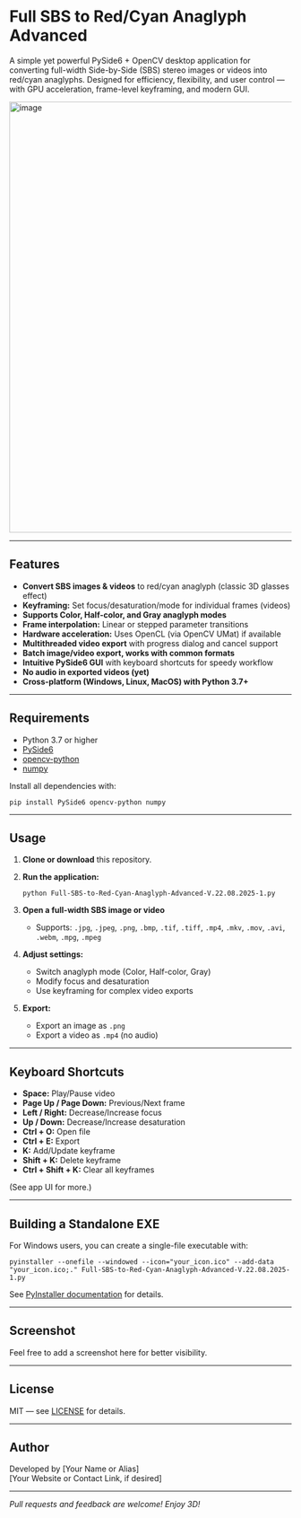 # Full SBS to Red/Cyan Anaglyph Advanced

A simple yet powerful PySide6 + OpenCV desktop application for converting full-width Side-by-Side (SBS) stereo images or videos into red/cyan anaglyphs. Designed for efficiency, flexibility, and user control — with GPU acceleration, frame-level keyframing, and modern GUI.

<img width="1366" height="768" alt="image" src="https://github.com/user-attachments/assets/50b75746-4052-4304-967a-1ff4fc8fa308" />

---

## Features

- **Convert SBS images & videos** to red/cyan anaglyph (classic 3D glasses effect)
- **Keyframing:** Set focus/desaturation/mode for individual frames (videos)
- **Supports Color, Half-color, and Gray anaglyph modes**
- **Frame interpolation:** Linear or stepped parameter transitions
- **Hardware acceleration:** Uses OpenCL (via OpenCV UMat) if available
- **Multithreaded video export** with progress dialog and cancel support
- **Batch image/video export, works with common formats**
- **Intuitive PySide6 GUI** with keyboard shortcuts for speedy workflow
- **No audio in exported videos (yet)**
- **Cross-platform (Windows, Linux, MacOS) with Python 3.7+**

---

## Requirements

- Python 3.7 or higher
- [PySide6](https://pypi.org/project/PySide6/)
- [opencv-python](https://pypi.org/project/opencv-python/)
- [numpy](https://pypi.org/project/numpy/)

Install all dependencies with:

```
pip install PySide6 opencv-python numpy
```

---

## Usage

1. **Clone or download** this repository.
2. **Run the application:**

   ```
   python Full-SBS-to-Red-Cyan-Anaglyph-Advanced-V.22.08.2025-1.py
   ```

3. **Open a full-width SBS image or video**
   - Supports: `.jpg`, `.jpeg`, `.png`, `.bmp`, `.tif`, `.tiff`, `.mp4`, `.mkv`, `.mov`, `.avi`, `.webm`, `.mpg`, `.mpeg`

4. **Adjust settings:**
   - Switch anaglyph mode (Color, Half-color, Gray)
   - Modify focus and desaturation
   - Use keyframing for complex video exports

5. **Export:**
   - Export an image as `.png`
   - Export a video as `.mp4` (no audio)

---

## Keyboard Shortcuts

- **Space:** Play/Pause video
- **Page Up / Page Down:** Previous/Next frame
- **Left / Right:** Decrease/Increase focus
- **Up / Down:** Decrease/Increase desaturation
- **Ctrl + O:** Open file
- **Ctrl + E:** Export
- **K:** Add/Update keyframe
- **Shift + K:** Delete keyframe
- **Ctrl + Shift + K:** Clear all keyframes

(See app UI for more.)

---

## Building a Standalone EXE

For Windows users, you can create a single-file executable with:

```
pyinstaller --onefile --windowed --icon="your_icon.ico" --add-data "your_icon.ico;." Full-SBS-to-Red-Cyan-Anaglyph-Advanced-V.22.08.2025-1.py
```

See [PyInstaller documentation](https://pyinstaller.org/) for details.

---

## Screenshot

Feel free to add a screenshot here for better visibility.

---

## License

MIT — see [LICENSE](LICENSE) for details.

---

## Author

Developed by [Your Name or Alias]  
[Your Website or Contact Link, if desired]

---

*Pull requests and feedback are welcome! Enjoy 3D!*

